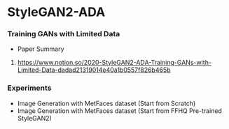 # StyleGAN2-ADA
### Training GANs with Limited Data
- Paper Summary
1. https://www.notion.so/2020-StyleGAN2-ADA-Training-GANs-with-Limited-Data-dadad21319014e40a1b0557f826b465b

### Experiments
- Image Generation with MetFaces dataset (Start from Scratch)
- Image Generation with MetFaces dataset (Start from FFHQ Pre-trained StyleGAN2)
